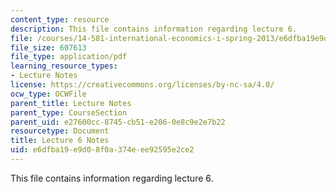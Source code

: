 ```yaml
---
content_type: resource
description: This file contains information regarding lecture 6.
file: /courses/14-581-international-economics-i-spring-2013/e6dfba19e9d08f0a374eee92595e2ce2_MIT14_581S13_classnotes6.pdf
file_size: 607613
file_type: application/pdf
learning_resource_types:
- Lecture Notes
license: https://creativecommons.org/licenses/by-nc-sa/4.0/
ocw_type: OCWFile
parent_title: Lecture Notes
parent_type: CourseSection
parent_uid: e27600cc-8745-cb51-e206-0e8c9e2e7b22
resourcetype: Document
title: Lecture 6 Notes
uid: e6dfba19-e9d0-8f0a-374e-ee92595e2ce2
---
```

This file contains information regarding lecture 6.